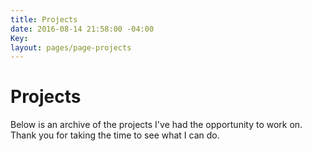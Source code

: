 ```yaml
---
title: Projects
date: 2016-08-14 21:58:00 -04:00
Key: 
layout: pages/page-projects
---
```


# Projects

Below is an archive of the projects I've had the opportunity to work on. Thank you for taking the time to see what I can do.